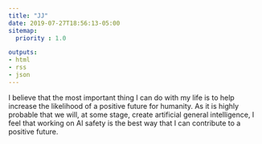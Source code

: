 ```yaml
---
title: "JJ"
date: 2019-07-27T18:56:13-05:00
sitemap:
  priority : 1.0

outputs:
- html
- rss
- json
---
```

<p>I believe that the most important thing I can do with my life is to help increase the likelihood of a positive future for humanity. As it is highly probable that we will, at some stage, create artificial general intelligence, I feel that working on AI safety is the best way that I can contribute to a positive future.</p>
